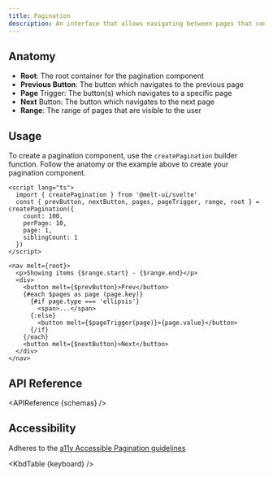 ```yaml
---
title: Pagination
description: An interface that allows navigating between pages that contain split entries.
---
```


<script>
    import { APIReference, KbdTable } from '$docs/components'
    export let schemas
    export let keyboard
</script>

## Anatomy

- **Root**: The root container for the pagination component
- **Previous Button**: The button which navigates to the previous page
- **Page** Trigger: The button(s) which navigates to a specific page
- **Next** Button: The button which navigates to the next page
- **Range**: The range of pages that are visible to the user

## Usage

To create a pagination component, use the `createPagination` builder function. Follow the anatomy or
the example above to create your pagination component.

```svelte
<script lang="ts">
  import { createPagination } from '@melt-ui/svelte'
  const { prevButton, nextButton, pages, pageTrigger, range, root } = createPagination({
    count: 100,
    perPage: 10,
    page: 1,
    siblingCount: 1
  })
</script>

<nav melt={root}>
  <p>Showing items {$range.start} - {$range.end}</p>
  <div>
    <button melt={$prevButton}>Prev</button>
    {#each $pages as page (page.key)}
      {#if page.type === 'ellipsis'}
        <span>...</span>
      {:else}
        <button melt={$pageTrigger(page)}>{page.value}</button>
      {/if}
    {/each}
    <button melt={$nextButton}>Next</button>
  </div>
</nav>
```

## API Reference

<APIReference {schemas} />

## Accessibility

Adheres to the
[a11y Accessible Pagination guidelines](https://www.a11ymatters.com/pattern/pagination/)

<KbdTable {keyboard} />
